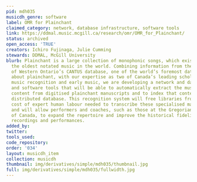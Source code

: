 ```yaml
---
pid: mdh035
musicdh_genre: software
label: OMR for Plainchant
claimed_category: network, database infrastructure, software tools
link: https://ddmal.music.mcgill.ca/research/omr/OMR_for_Plainchant/
status: archived
open_access: 'TRUE'
creators: Ichiro Fujinaga, Julie Cumming
stewards: DDMAL, McGill University
blurb: Plainchant is a large collection of monophonic songs, which exist as one of
  the oldest notated music in the world. Combining information from the University
  of Western Ontario’s CANTUS database, one of the world’s foremost databases of metadata
  about plainchant, with our expertise as two of Canada’s leading scholars in optical
  music recognition and early music, we are developing a network and database infrastructure
  and software tools that will be able to automatically extract the musical and textual
  content from digitised plainchant manuscripts and to index that content in an internationally-accessible
  distributed database. This recognition system will free libraries from the prohibitive
  cost of expert human labour needed to transcribe these specialised manuscripts manually
  and will allow performers and coaches, such as those at the Gregorian Institute
  of Canada, to expand the repertoire and improve the historical fidelity of their
  recordings and performances.
added_by:
twitter:
tools_used:
code_repository:
order: '034'
layout: musicdh_item
collection: musicdh
thumbnail: img/derivatives/simple/mdh035/thumbnail.jpg
full: img/derivatives/simple/mdh035/fullwidth.jpg
---
```

